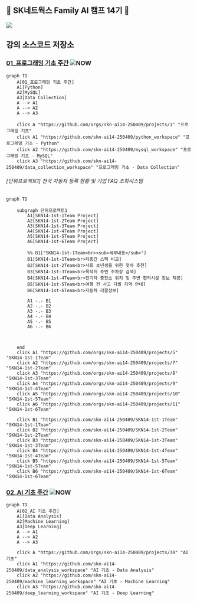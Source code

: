 ## 👋 SK네트웍스 Family AI 캠프 14기 👋

<!--

**Here are some ideas to get you started:**

🙋‍♀️ A short introduction - what is your organization all about?
🌈 Contribution guidelines - how can the community get involved?
👩‍💻 Useful resources - where can the community find your docs? Is there anything else the community should know?
🍿 Fun facts - what does your team eat for breakfast?
🧙 Remember, you can do mighty things with the power of [Markdown](https://docs.github.com/github/writing-on-github/getting-started-with-writing-and-formatting-on-github/basic-writing-and-formatting-syntax)
-->


![](https://cdn.imweb.me/upload/S20240314bd10436a7991a/41a9769cc44e6.png)

## 강의 소스코드 저장소 

### [01_프로그래밍 기초 주간](https://github.com/orgs/skn-ai14-250409/projects/1) ![NOW](https://img.shields.io/badge/👈-NOW-yellow)
```mermaid
graph TD
    A[01_프로그래밍 기초 주간]
    A1[Python]
    A2[MySQL]
    A3[Data Collection]
    A --> A1
    A --> A2
    A --> A3

    click A "https://github.com/orgs/skn-ai14-250409/projects/1" "프로그래밍 기초"
    click A1 "https://github.com/skn-ai14-250409/python_workspace" "프로그래밍 기초 - Python"
    click A2 "https://github.com/skn-ai14-250409/mysql_workspace" "프로그래밍 기초 - MySQL"
    click A3 "https://github.com/skn-ai14-250409/data_collection_workspace" "프로그래밍 기초 - Data Collection"

```
###### [단위프로젝트1] _전국 자동차 등록 현황 및 기업 FAQ 조회시스템_

```mermaid
graph TD
    
    subgraph 단위프로젝트1
        A1[SKN14-1st-1Team Project]
        A2[SKN14-1st-2Team Project]
        A3[SKN14-1st-3Team Project]
        A4[SKN14-1st-4Team Project]
        A5[SKN14-1st-5Team Project]
        A6[SKN14-1st-6Team Project]

        %% B1["SKN14-1st-1Team<br><sub>세부내용</sub>"]
        B1[SKN14-1st-1Team<br>차종간 스펙 비교]
        B2[SKN14-1st-2Team<br>사회 초년생을 위한 첫차 추천]
        B3[SKN14-1st-3Team<br>목적지 주변 주차장 검색]
        B4[SKN14-1st-4Team<br>전기차 충전소 위치 및 주변 편의시설 정보 제공]
        B5[SKN14-1st-5Team<br>여행 전 사고 다발 지역 안내]
        B6[SKN14-1st-6Team<br>자동차 리콜정보]

        A1 -.- B1
        A2 -.- B2
        A3 -.- B3
        A4 -.- B4
        A5 -.- B5
        A6 -.- B6

            

    end
    click A1 "https://github.com/orgs/skn-ai14-250409/projects/5" "SKN14-1st-1Team"
    click A2 "https://github.com/orgs/skn-ai14-250409/projects/7" "SKN14-1st-2Team"
    click A3 "https://github.com/orgs/skn-ai14-250409/projects/8" "SKN14-1st-3Team"
    click A4 "https://github.com/orgs/skn-ai14-250409/projects/9" "SKN14-1st-4Team"
    click A5 "https://github.com/orgs/skn-ai14-250409/projects/10" "SKN14-1st-5Team"
    click A6 "https://github.com/orgs/skn-ai14-250409/projects/11" "SKN14-1st-6Team"

    click B1 "https://github.com/skn-ai14-250409/SKN14-1st-1Team" "SKN14-1st-1Team"
    click B2 "https://github.com/skn-ai14-250409/SKN14-1st-2Team" "SKN14-1st-2Team"
    click B3 "https://github.com/skn-ai14-250409/SKN14-1st-3Team" "SKN14-1st-3Team"
    click B4 "https://github.com/skn-ai14-250409/SKN14-1st-4Team" "SKN14-1st-4Team"
    click B5 "https://github.com/skn-ai14-250409/SKN14-1st-5Team" "SKN14-1st-5Team"
    click B6 "https://github.com/skn-ai14-250409/SKN14-1st-6Team" "SKN14-1st-6Team"

```

### [02_AI 기초 주간](https://github.com/orgs/skn-ai14-250409/projects/30) ![NOW](https://img.shields.io/badge/👈-NOW-yellow)
```mermaid
graph TD
    A[02_AI 기초 주간]
    A1[Data Analysis]
    A2[Machine Learning]
    A3[Deep Learning]
    A --> A1
    A --> A2
    A --> A3

    click A "https://github.com/orgs/skn-ai14-250409/projects/30" "AI 기초"
    click A1 "https://github.com/skn-ai14-250409/data_analysis_workspace" "AI 기초 - Data Analysis"
    click A2 "https://github.com/skn-ai14-250409/machine_learning_workspace" "AI 기초 - Machine Learning"
    click A3 "https://github.com/skn-ai14-250409/deep_learning_workspace" "AI 기초 - Deep Learning"

```

